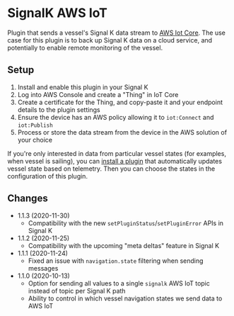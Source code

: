SignalK AWS IoT
===============

Plugin that sends a vessel's Signal K data stream to [AWS Iot Core](https://aws.amazon.com/iot-core/). The use case for this plugin is to back up Signal K data on a cloud service, and potentially to enable remote monitoring of the vessel.

## Setup

1. Install and enable this plugin in your Signal K
2. Log into AWS Console and create a "Thing" in IoT Core
3. Create a certificate for the Thing, and copy-paste it and your endpoint details to the plugin settings
4. Ensure the device has an AWS policy allowing it to `iot:Connect` and `iot:Publish`
5. Process or store the data stream from the device in the AWS solution of your choice

If you're only interested in data from particular vessel states (for examples, when vessel is sailing), you can [install a plugin](https://www.npmjs.com/package/@meri-imperiumi/signalk-autostate) that automatically updates vessel state based on telemetry. Then you can choose the states in the configuration of this plugin.

## Changes

* 1.1.3 (2020-11-30)
  - Compatibility with the new `setPluginStatus`/`setPluginError` APIs in Signal K
* 1.1.2 (2020-11-25)
  - Compatibility with the upcoming "meta deltas" feature in Signal K
* 1.1.1 (2020-11-24)
  - Fixed an issue with `navigation.state` filtering when sending messages
* 1.1.0 (2020-10-13)
  - Option for sending all values to a single `signalk` AWS IoT topic instead of topic per Signal K path
  - Ability to control in which vessel navigation states we send data to AWS IoT
